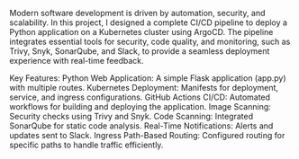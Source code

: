 Modern software development is driven by automation, security, and scalability. In this project, I designed a complete CI/CD pipeline to deploy a Python application on a Kubernetes cluster using ArgoCD. The pipeline integrates essential tools for security, code quality, and monitoring, such as Trivy, Snyk, SonarQube, and Slack, to provide a seamless deployment experience with real-time feedback.

Key Features:
Python Web Application: A simple Flask application (app.py) with multiple routes.
Kubernetes Deployment: Manifests for deployment, service, and ingress configurations.
GitHub Actions CI/CD: Automated workflows for building and deploying the application.
Image Scanning: Security checks using Trivy and Snyk.
Code Scanning: Integrated SonarQube for static code analysis.
Real-Time Notifications: Alerts and updates sent to Slack.
Ingress Path-Based Routing: Configured routing for specific paths to handle traffic efficiently.
